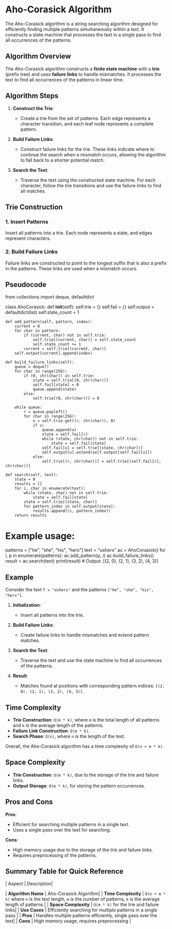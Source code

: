 # Aho-Corasick Algorithm

The Aho-Corasick algorithm is a string searching algorithm designed for efficiently finding multiple patterns simultaneously within a text. It constructs a state machine that processes the text in a single pass to find all occurrences of the patterns.

## Algorithm Overview

The Aho-Corasick algorithm constructs a **finite state machine** with a **trie** (prefix tree) and uses **failure links** to handle mismatches. It processes the text to find all occurrences of the patterns in linear time.

## Algorithm Steps

1. **Construct the Trie**:
   - Create a trie from the set of patterns. Each edge represents a character transition, and each leaf node represents a complete pattern.

2. **Build Failure Links**:
   - Construct failure links for the trie. These links indicate where to continue the search when a mismatch occurs, allowing the algorithm to fall back to a shorter potential match.

3. **Search the Text**:
   - Traverse the text using the constructed state machine. For each character, follow the trie transitions and use the failure links to find all matches.

## Trie Construction

### 1. Insert Patterns

Insert all patterns into a trie. Each node represents a state, and edges represent characters.

### 2. Build Failure Links

Failure links are constructed to point to the longest suffix that is also a prefix in the patterns. These links are used when a mismatch occurs.

## Pseudocode

from collections import deque, defaultdict

class AhoCorasick:
    def __init__(self):
        self.trie = {}
        self.fail = {}
        self.output = defaultdict(list)
        self.state_count = 1
    
    def add_pattern(self, pattern, index):
        current = 0
        for char in pattern:
            if (current, char) not in self.trie:
                self.trie[(current, char)] = self.state_count
                self.state_count += 1
            current = self.trie[(current, char)]
        self.output[current].append(index)
    
    def build_failure_links(self):
        queue = deque()
        for char in range(256):
            if (0, chr(char)) in self.trie:
                state = self.trie[(0, chr(char))]
                self.fail[state] = 0
                queue.append(state)
            else:
                self.trie[(0, chr(char))] = 0
        
        while queue:
            r = queue.popleft()
            for char in range(256):
                u = self.trie.get((r, chr(char)), 0)
                if u:
                    queue.append(u)
                    state = self.fail[r]
                    while (state, chr(char)) not in self.trie:
                        state = self.fail[state]
                    self.fail[u] = self.trie[(state, chr(char))]
                    self.output[u].extend(self.output[self.fail[u]])
                else:
                    self.trie[(r, chr(char))] = self.trie[(self.fail[r], chr(char))]
    
    def search(self, text):
        state = 0
        results = []
        for i, char in enumerate(text):
            while (state, char) not in self.trie:
                state = self.fail[state]
            state = self.trie[(state, char)]
            for pattern_index in self.output[state]:
                results.append((i, pattern_index))
        return results

# Example usage:
patterns = ["he", "she", "his", "hers"]
text = "ushers"
ac = AhoCorasick()
for i, p in enumerate(patterns):
    ac.add_pattern(p, i)
ac.build_failure_links()
result = ac.search(text)
print(result)  # Output: [(2, 0), (2, 1), (3, 2), (4, 3)]


## Example

Consider the text `T = "ushers"` and the patterns `["he", "she", "his", "hers"]`.

1. **Initialization**:
   - Insert all patterns into the trie.

2. **Build Failure Links**:
   - Create failure links to handle mismatches and extend pattern matches.

3. **Search the Text**:
   - Traverse the text and use the state machine to find all occurrences of the patterns.

4. **Result**:
   - Matches found at positions with corresponding pattern indices: `[(2, 0), (2, 1), (3, 2), (4, 3)]`.

## Time Complexity

- **Trie Construction**: `O(m * k)`, where `m` is the total length of all patterns and `k` is the average length of the patterns.
- **Failure Link Construction**: `O(m * k)`.
- **Search Phase**: `O(n)`, where `n` is the length of the text.

Overall, the Aho-Corasick algorithm has a time complexity of `O(n + m * k)`.

## Space Complexity

- **Trie Construction**: `O(m * k)`, due to the storage of the trie and failure links.
- **Output Storage**: `O(m * k)`, for storing the pattern occurrences.

## Pros and Cons

**Pros**:
- Efficient for searching multiple patterns in a single text.
- Uses a single pass over the text for searching.

**Cons**:
- High memory usage due to the storage of the trie and failure links.
- Requires preprocessing of the patterns.

## Summary Table for Quick Reference

| Aspect                | Description|

| **Algorithm Name**    | Aho-Corasick Algorithm|
| **Time Complexity**   | `O(n + m * k)` where `n` is the text length, `m` is the number of patterns, `k` is the average length of patterns |
| **Space Complexity**  | `O(m * k)` for the trie and failure links|
| **Use Cases**         | Efficiently searching for multiple patterns in a single pass  |
| **Pros**              | Handles multiple patterns efficiently, single pass over the text|
| **Cons**              | High memory usage, requires preprocessing |



